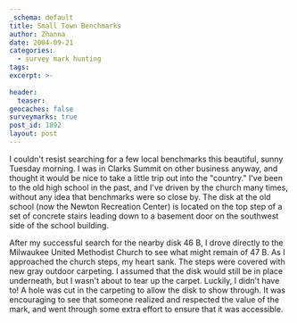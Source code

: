 ```yaml
---
_schema: default
title: Small Town Benchmarks
author: Zhanna
date: 2004-09-21
categories:
  - survey mark hunting
tags:
excerpt: >- 
  
header:
  teaser:
geocaches: false
surveymarks: true
post_id: 1892
layout: post
---
```


I couldn't resist searching for a few local benchmarks this beautiful, sunny Tuesday morning. I was in Clarks Summit on other business anyway, and thought it would be nice to take a little trip out into the "country." I've been to the old high school in the past, and I've driven by the church many times, without any idea that benchmarks were so close by. The disk at the old school (now the Newton Recreation Center) is located on the top step of a set of concrete stairs leading down to a basement door on the southwest side of the school building. 

After my successful search for the nearby disk 46 B, I drove directly to the Milwaukee United Methodist Church to see what might remain of 47 B. As I approached the church steps, my heart sank. The steps were covered with new gray outdoor carpeting. I assumed that the disk would still be in place underneath, but I wasn't about to tear up the carpet. Luckily, I didn't have to! A hole was cut in the carpeting to allow the disk to show through. It was encouraging to see that someone realized and respected the value of the mark, and went through some extra effort to ensure that it was accessible. 
